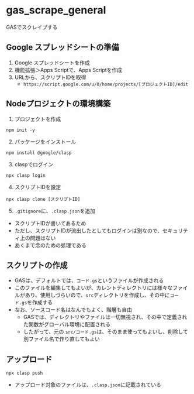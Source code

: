 # gas_scrape_general
GASでスクレイプする

## Google スプレッドシートの準備
1. Google スプレッドシートを作成
2. 機能拡張＞Apps Scriptで、Apps Scriptを作成
3. URLから、スクリプトIDを取得
   - `https://script.google.com/u/0/home/projects/[プロジェクトID]/edit`

## Nodeプロジェクトの環境構築
1. プロジェクトを作成
```
npm init -y
```

2. パッケージをインストール
```
npm install @google/clasp
```

3. claspでログイン
```
npx clasp login
```

4. スクリプトIDを設定
```
npx clasp clone [スクリプトID]
```


5. `.gitignore`に、`.clasp.json`を追加
- スクリプトIDが書いてあるため
- ただし、スクリプトIDが流出したとしてもログインは別なので、セキュリティ上の問題はない
- あくまで念のための処理である


## スクリプトの作成
- GASは、デフォルトでは、`コード.gs`というファイルが作成される
- このファイルを編集してもよいが、カレントディレクトリには様々なファイルがあり、使用しづらいので、`src`ディレクトリを作成し、その中に`コード.gs`を作成する
- なお、ソースコード名はなんでもよく、階層も自由
  - GASでは、ディレクトリやファイルは一切無視され、その中で定義された関数がグローバル環境に配置される
  - したがって、元の `src/コード.gs`は、そのまま使ってもよいし、削除して別ファイル名で作り直してもよい


## アップロード
```
npx clasp push
```
- アップロード対象のファイルは、`.clasp.json`に記載されている
